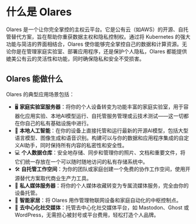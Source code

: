 # 什么是 Olares

Olares 是一个让你完全掌控的主权云平台。它是公有云（如AWS）的开源、自托管替代方案，旨在帮助你重获数据主权和隐私控制权。通过将 Kubernetes 的强大功能与简洁的界面相结合，Olares 使你能够完全掌控自己的数据和计算资源。无论你是在管理家庭实验室、部署应用程序，还是保护个人隐私，Olares 都能提供媲美公有云的灵活性和功能，同时确保隐私和安全不受损害。

## Olares 能做什么
Olares 的典型应用场景包括：

- 🖥️ **家庭实验室服务器**：将你的个人设备转变为功能丰富的家庭实验室，用于容器化应用实验、本地AI模型运行、自托管服务管理或云技术测试——这一切都在你自己的私有基础设施中进行。
- 🤖 **本地人工智能**：在你的设备上直接托管和运行最新的开源AI模型，包括大型语言模型、图像生成和语音识别。构建可以与你的数据和应用程序集成的自定义AI助手，同时保持所有内容的私密性和安全性。
- 💻 **个人数据仓库**：安全地存储、同步和管理你的照片、文档和重要文件，将它们统一存放在一个可以随时随地访问的私有存储系统中。
- 🛠️ **自托管工作空间**：为你的团队或家庭创建一个免费的协作工作空间，使用开源替代方案取代商业生产力工具。
- 🎥 **私人媒体服务器**：将你的个人媒体收藏转变为专属流媒体服务，完全由你的设备托管。
- 🏡 **智能家居**：将 Olares 用作管理物联网设备和家庭自动化的中枢控制点。
- 🤝 **去中心化社交媒体**：托管去中心化社交媒体平台，如 Mastodon、Ghost 或 WordPress，无需担心被封号或平台费用，轻松打造个人品牌。